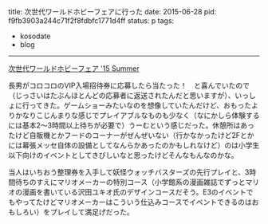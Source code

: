title: 次世代ワールドホビーフェアに行った
date: 2015-06-28
pid: f9fb3903a244c71f2f8fdbfc1771d4ff
status: p
tags:
- kosodate
- blog
---

[次世代ワールドホビーフェア '15 Summer][1]

長男がコロコロのVIP入場招待券に応募したら当たった！　と喜んでいたので（じっさいはたぶんほとんどの応募者に返送されたんだと思いますが）、いっしょに行ってきた。ゲームショーみたいなのを想像していたんだけど、おもったよりかなりこじんまりな感じでプレイアブルなものも少なく（なにかしら体験するには基本2〜3時間以上待ちが必要で）うーむという感じだった。休憩所はあったけど自販機とかフードのコーナーがぜんぜいない（行かなかったけど2Fとかには幕張メッセ自体の設備としてなんらかあったのかもしれなけど）のは小学生以下向けのイベントとしてきびしいなと思ったけどそんなもんなのかな。

当人はいちおう整理券を入手して妖怪ウォッチバスターズの先行プレイと、3時間待ちのすえにマリオメーカーの特別コース（小学館系の漫画雑誌でずっとマリオの漫画を書いている沢田ユキオ氏のデザインコースだそう。E3のイベントでもやってたけどマリオメーカーはこういう仕込みコースでイベントできるのはおもしろい）をプレイして満足げだった。

[1]:	http://www.whobby.com/
